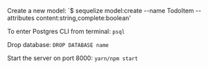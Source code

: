 Create a new model:
`$ sequelize model:create --name TodoItem --attributes content:string,complete:boolean'

To enter Postgres CLI from terminal:
`psql`

Drop database:
`DROP DATABASE name`

Start the server on port 8000:
`yarn/npm start`
